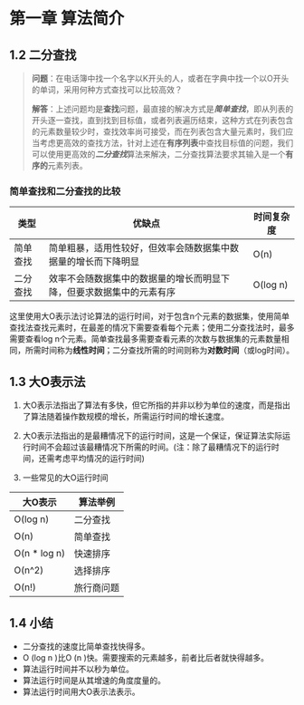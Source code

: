 # 第一章 算法简介

## 1.2 二分查找

>**问题**：在电话簿中找一个名字以K开头的人，或者在字典中找一个以O开头的单词，采用何种方式查找可以比较高效？
>
>**解答**：上述问题均是**查找**问题，最直接的解决方式是***简单查找***，即从列表的开头逐一查找，直到找到目标值，或者列表遍历结束，这种方式在列表包含的元素数量较少时，查找效率尚可接受，而在列表包含大量元素时，我们应当考虑更高效的查找方法，针对上述在**有序列表**中查找目标值的问题，我们可以使用更高效的***二分查找***算法来解决，二分查找算法要求其输入是一个**有序的**元素列表。

### 简单查找和二分查找的比较

|类型|优缺点|时间复杂度|
|------|-----------------|------|
|简单查找|简单粗暴，适用性较好，但效率会随数据集中数据量的增长而下降明显|O(n)|
|二分查找|效率不会随数据集中的数据量的增长而明显下降，但要求数据集中的元素有序|O(log n)|

这里使用大O表示法讨论算法的运行时间，对于包含n个元素的数据集，使用简单查找法查找元素时，在最差的情况下需要查看每个元素；使用二分查找法时，最多需要查看log n个元素。简单查找最多需要查看元素的次数与数据集的元素数量相同，所需时间称为**线性时间**；二分查找所需的时间则称为**对数时间**（或log时间）。

## 1.3 大O表示法

1. 大O表示法指出了算法有多快，但它所指的并非以秒为单位的速度，而是指出了算法随着操作数规模的增长，所需运行时间的增长速度。

2. 大O表示法指出的是最糟情况下的运行时间，这是一个保证，保证算法实际运行时间不会超过该最糟情况下所需的时间。(注：除了最糟情况下的运行时间，还需考虑平均情况的运行时间)

3. 一些常见的大O运行时间

|大O表示|算法举例|
|-----------|------------|
|O(log n)|二分查找|
|O(n)|简单查找|
|O(n * log n)|快速排序|
|O(n^2)|选择排序|
|O(n!)|旅行商问题|

## 1.4 小结

+ 二分查找的速度比简单查找快得多。
+ O (log n )比O (n )快。需要搜索的元素越多，前者比后者就快得越多。
+ 算法运行时间并不以秒为单位。
+ 算法运行时间是从其增速的角度度量的。
+ 算法运行时间用大O表示法表示。

